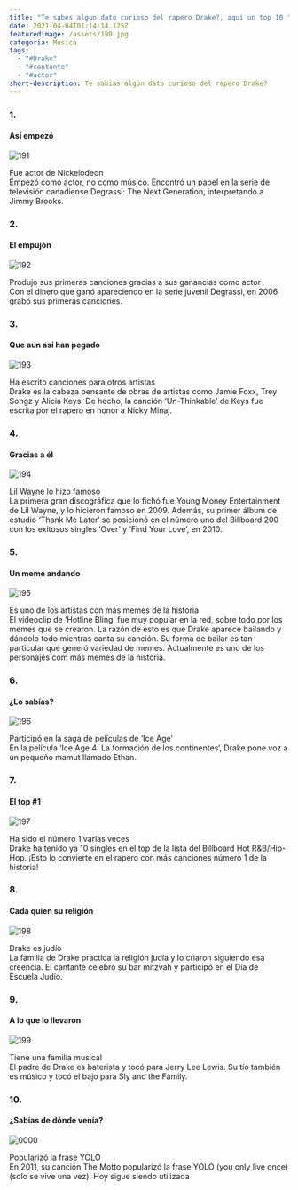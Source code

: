 ```yaml
---
title: "Te sabes algun dato curioso del rapero Drake?, aqui un top 10 "
date: 2021-04-04T01:14:14.125Z
featuredimage: /assets/190.jpg
categoria: Musica
tags:
  - "#Drake"
  - "#cantante"
  - "#actor"
short-description: Te sabias algún dato curioso del rapero Drake?
---
```

### 1.

#### Así empezó 

![191](/assets/191.png "191")

Fue actor de Nickelodeon<br/>
Empezó como actor, no como músico. Encontró un papel en la serie de televisión canadiense Degrassi: The Next Generation, interpretando a Jimmy Brooks.

### 2.

#### El empujón 

![192](/assets/192.png "192")

Produjo sus primeras canciones gracias a sus ganancias como actor <br/>
Con el dinero que ganó apareciendo en la serie juvenil Degrassi, en 2006 grabó sus primeras canciones.

### 3.

#### Que aun así han pegado 

![193](/assets/193.jpg "193")

Ha escrito canciones para otros artistas <br/>
Drake es la cabeza pensante de obras de artistas como Jamie Foxx, Trey Songz y Alicia Keys. De hecho, la canción ‘Un-Thinkable’ de Keys fue escrita por el rapero en honor a Nicky Minaj.

### 4.

#### Gracias a él 

![194](/assets/194.png "194")

Lil Wayne lo hizo famoso <br/>
La primera gran discográfica que lo fichó fue Young Money Entertainment de Lil Wayne, y lo hicieron famoso en 2009. Además, su primer álbum de estudio ‘Thank Me Later‘ se posicionó en el número uno del Billboard 200 con los exitosos singles ‘Over’ y ‘Find Your Love’, en 2010.

### 5.

#### Un meme andando 

![195](/assets/195.png "195")

Es uno de los artistas con más memes de la historia <br/>
El videoclip de ‘Hotline Bling‘ fue muy popular en la red, sobre todo por los memes que se crearon. La razón de esto es que Drake aparece bailando y dándolo todo mientras canta su canción. Su forma de bailar es tan particular que generó variedad de memes. Actualmente es uno de los personajes com más memes de la historia.

### 6.

#### ¿Lo sabías?

![196](/assets/196.jpg "196")

Participó en la saga de películas de ‘Ice Age’ <br/>
En la película ‘Ice Age 4: La formación de los continentes‘, Drake pone voz a un pequeño mamut llamado Ethan.

### 7.

#### El top #1

![197](/assets/197.jpg "197")

Ha sido el número 1 varias veces <br/>
Drake ha tenido ya 10 singles en el top de la lista del Billboard Hot R&B/Hip-Hop. ¡Esto lo convierte en el rapero con más canciones número 1 de la historia!

### 8.

#### Cada quien su religión 

![198](/assets/198.jpg "198")

Drake es judío <br/>
La familia de Drake practica la religión judía y lo criaron siguiendo esa creencia. El cantante celebró su bar mitzvah y participó en el Día de Escuela Judío.



### 9.

#### A lo  que lo llevaron 

![199](/assets/199.png "199")

Tiene una familia musical <br/>
El padre de Drake es baterista y tocó para Jerry Lee Lewis. Su tío también es músico y tocó el bajo para Sly and the Family.

### 10.

#### ¿Sabías de dónde venía?

![0000](/assets/00000.jpg "0000")

Popularizó la frase YOLO <br/>
En 2011, su canción The Motto popularizó la frase YOLO (you only live once) (solo se vive una vez). Hoy sigue siendo utilizada